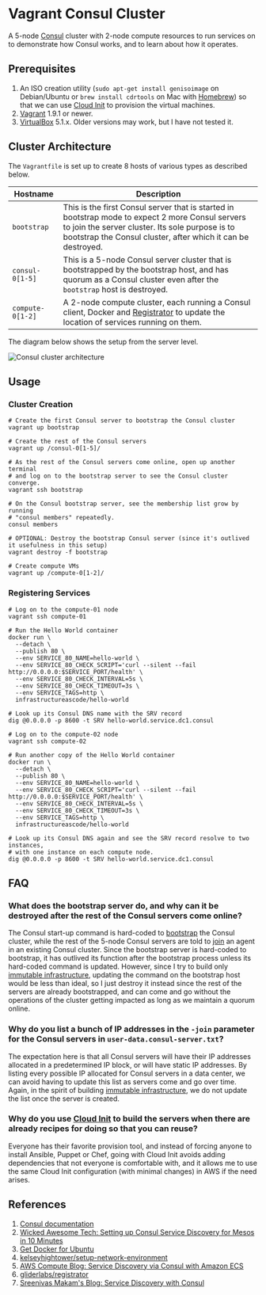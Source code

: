 # Vagrant Consul Cluster

A 5-node [Consul][a01] cluster with 2-node compute resources to run services on to demonstrate how Consul works, and to learn about how it operates.

## Prerequisites

1. An ISO creation utility (`sudo apt-get install genisoimage` on Debian/Ubuntu or `brew install cdrtools` on Mac with [Homebrew][a12]) so that we can use [Cloud Init][a11] to provision the virtual machines.
1. [Vagrant][a13] 1.9.1 or newer.
1. [VirtualBox][a14] 5.1.x.  Older versions may work, but I have not tested it.

## Cluster Architecture

The `Vagrantfile` is set up to create 8 hosts of various types as described below.

| Hostname | Description |
|----------|-------------|
| `bootstrap` | This is the first Consul server that is started in bootstrap mode to expect 2 more Consul servers to join the server cluster.  Its sole purpose is to bootstrap the Consul cluster, after which it can be destroyed. |
| `consul-0[1-5]` | This is a 5-node Consul server cluster that is bootstrapped by the bootstrap host, and has quorum as a Consul cluster even after the `bootstrap` host is destroyed. |
| `compute-0[1-2]` | A 2-node compute cluster, each running a Consul client, Docker and [Registrator][a06] to update the location of services running on them. |

The diagram below shows the setup from the server level.

![Consul cluster architecture](consul-cluster-architecture.png "Figure 1: Consul cluster architecture")

## Usage

### Cluster Creation

```
# Create the first Consul server to bootstrap the Consul cluster
vagrant up bootstrap

# Create the rest of the Consul servers
vagrant up /consul-0[1-5]/

# As the rest of the Consul servers come online, open up another terminal
# and log on to the bootstrap server to see the Consul cluster converge.
vagrant ssh bootstrap

# On the Consul bootstrap server, see the membership list grow by running
# "consul members" repeatedly.
consul members

# OPTIONAL: Destroy the bootstrap Consul server (since it's outlived it usefulness in this setup)
vagrant destroy -f bootstrap

# Create compute VMs
vagrant up /compute-0[1-2]/
```

### Registering Services

```
# Log on to the compute-01 node
vagrant ssh compute-01

# Run the Hello World container
docker run \
  --detach \
  --publish 80 \
  --env SERVICE_80_NAME=hello-world \
  --env SERVICE_80_CHECK_SCRIPT='curl --silent --fail http://0.0.0.0:$SERVICE_PORT/health' \
  --env SERVICE_80_CHECK_INTERVAL=5s \
  --env SERVICE_80_CHECK_TIMEOUT=3s \
  --env SERVICE_TAGS=http \
  infrastructureascode/hello-world

# Look up its Consul DNS name with the SRV record
dig @0.0.0.0 -p 8600 -t SRV hello-world.service.dc1.consul

# Log on to the compute-02 node
vagrant ssh compute-02

# Run another copy of the Hello World container
docker run \
  --detach \
  --publish 80 \
  --env SERVICE_80_NAME=hello-world \
  --env SERVICE_80_CHECK_SCRIPT='curl --silent --fail http://0.0.0.0:$SERVICE_PORT/health' \
  --env SERVICE_80_CHECK_INTERVAL=5s \
  --env SERVICE_80_CHECK_TIMEOUT=3s \
  --env SERVICE_TAGS=http \
  infrastructureascode/hello-world

# Look up its Consul DNS again and see the SRV record resolve to two instances,
# with one instance on each compute node.
dig @0.0.0.0 -p 8600 -t SRV hello-world.service.dc1.consul
```

## FAQ

### What does the bootstrap server do, and why can it be destroyed after the rest of the Consul servers come online?

The Consul start-up command is hard-coded to [bootstrap][a08] the Consul cluster, while the rest of the 5-node Consul servers are told to [join][a09] an agent in an existing Consul cluster.  Since the bootstrap server is hard-coded to bootstrap, it has outlived its function after the bootstrap process unless its hard-coded command is updated.  However, since I try to build only [immutable infrastructure][a10], updating the command on the bootstrap host would be less than ideal, so I just destroy it instead since the rest of the servers are already bootstrapped, and can come and go without the operations of the cluster getting impacted as long as we maintain a quorum online.

### Why do you list a bunch of IP addresses in the `-join` parameter for the Consul servers in `user-data.consul-server.txt`?

The expectation here is that all Consul servers will have their IP addresses allocated in a predetermined IP block, or will have static IP addresses.  By listing every possible IP allocated for Consul servers in a data center, we can avoid having to update this list as servers come and go over time.  Again, in the spirit of building [immutable infrastructure][a10], we do not update the list once the server is created.

### Why do you use [Cloud Init][a11] to build the servers when there are already recipes for doing so that you can reuse?

Everyone has their favorite provision tool, and instead of forcing anyone to install Ansible, Puppet or Chef, going with Cloud Init avoids adding dependencies that not everyone is comfortable with, and it allows me to use the same Cloud Init configuration (with minimal changes) in AWS if the need arises.


## References

1. [Consul documentation][a01]
1. [Wicked Awesome Tech: Setting up Consul Service Discovery for Mesos in 10 Minutes][a02]
1. [Get Docker for Ubuntu][a03]
1. [kelseyhightower/setup-network-environment][a04]
1. [AWS Compute Blog: Service Discovery via Consul with Amazon ECS][a05]
1. [gliderlabs/registrator][a06]
1. [Sreenivas Makam's Blog: Service Discovery with Consul][a07]


[a01]: https://www.consul.io/
[a02]: http://www.wickedawesometech.us/2016/04/setting-up-consul-service-discovery-in.html
[a03]: https://docs.docker.com/engine/installation/linux/ubuntu/
[a04]: https://github.com/kelseyhightower/setup-network-environment
[a05]: https://aws.amazon.com/blogs/compute/service-discovery-via-consul-with-amazon-ecs/
[a06]: http://gliderlabs.com/registrator/latest/
[a07]: https://sreeninet.wordpress.com/2016/04/17/service-discovery-with-consul/
[a08]: https://www.consul.io/docs/guides/bootstrapping.html
[a09]: https://www.consul.io/docs/agent/options.html#_join
[a10]: https://www.oreilly.com/ideas/an-introduction-to-immutable-infrastructure
[a11]: https://cloudinit.readthedocs.io/en/latest/
[a12]: https://brew.sh/
[a13]: https://www.vagrantup.com/
[a14]: https://www.virtualbox.org/
